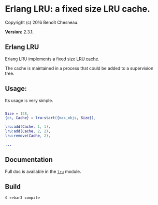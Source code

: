 

# Erlang LRU: a fixed size LRU cache. #

Copyright (c) 2016 Benoît Chesneau.

__Version:__ 2.3.1.

## Erlang LRU

Erlang LRU implements a fixed size [LRU cache](https://en.wikipedia.org/wiki/Cache_algorithms#LRU).

The cache is maintained in a process that could be added to a supervision tree.

Usage:
------

Its usage is very simple.

```erlang

Size = 128,
{ok, Cache} = lru:start({max_objs, Size}),

lru:add(Cache, 1, 1),
lru:add(Cache, 2, 2),
lru:remove(Cache, 2),

...
```

## Documentation

Full doc is available in the [`lru`](http://gitlab.com/barrel-db/erlang-lru/blob/master/doc/lru.md) module.

## Build

```
$ rebar3 compile
```

